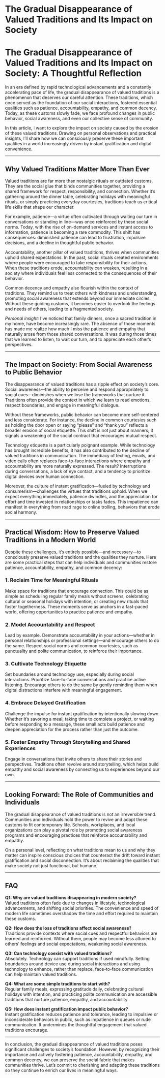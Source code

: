 # The Gradual Disappearance of Valued Traditions and Its Impact on Society

# The Gradual Disappearance of Valued Traditions and Its Impact on Society: A Thoughtful Reflection

In an era defined by rapid technological advancements and a constantly accelerating pace of life, the gradual disappearance of valued traditions is a phenomenon that deserves our careful attention. These traditions, which once served as the foundation of our social interactions, fostered essential qualities such as patience, accountability, empathy, and common decency. Today, as these customs slowly fade, we face profound changes in public behavior, social awareness, and even our collective sense of community.

In this article, I want to explore the impact on society caused by the erosion of these valued traditions. Drawing on personal observations and practical insights, I’ll share how we can consciously preserve these important qualities in a world increasingly driven by instant gratification and digital convenience.

---

## Why Valued Traditions Matter More Than Ever

Valued traditions are far more than nostalgic rituals or outdated customs. They are the social glue that binds communities together, providing a shared framework for respect, responsibility, and connection. Whether it’s gathering around the dinner table, celebrating holidays with meaningful rituals, or simply practicing everyday courtesies, traditions teach us critical life skills that shape our character.

For example, patience—a virtue often cultivated through waiting our turn in conversations or standing in line—was once reinforced by these social norms. Today, with the rise of on-demand services and instant access to information, patience is becoming a rare commodity. This shift has consequences: diminished patience can lead to frustration, impulsive decisions, and a decline in thoughtful public behavior.

Accountability, another pillar of valued traditions, thrives when communities uphold shared expectations. In the past, social rituals created environments where people were encouraged to take responsibility for their actions. When these traditions erode, accountability can weaken, resulting in a society where individuals feel less connected to the consequences of their behavior.

Common decency and empathy also flourish within the context of traditions. They remind us to treat others with kindness and understanding, promoting social awareness that extends beyond our immediate circles. Without these guiding customs, it becomes easier to overlook the feelings and needs of others, leading to a fragmented society.

*Personal insight:* I’ve noticed that family dinners, once a sacred tradition in my home, have become increasingly rare. The absence of those moments has made me realize how much I miss the patience and empathy that naturally arose from those shared conversations. It was during those times that we learned to listen, to wait our turn, and to appreciate each other’s perspectives.

---

## The Impact on Society: From Social Awareness to Public Behavior

The disappearance of valued traditions has a ripple effect on society’s core. Social awareness—the ability to perceive and respond appropriately to social cues—diminishes when we lose the frameworks that nurture it. Traditions often provide the context in which we learn to read emotions, respect boundaries, and engage in meaningful dialogue.

Without these frameworks, public behavior can become more self-centered and less considerate. For instance, the decline in common courtesies such as holding the door open or saying “please” and “thank you” reflects a broader erosion of social etiquette. This shift is not just about manners; it signals a weakening of the social contract that encourages mutual respect.

Technology etiquette is a particularly poignant example. While technology has brought incredible benefits, it has also contributed to the decline of valued traditions in communication. The immediacy of texting, emails, and video calls often replaces face-to-face interactions where empathy and accountability are more naturally expressed. The result? Interruptions during conversations, a lack of eye contact, and a tendency to prioritize digital devices over human connection.

Moreover, the culture of instant gratification—fueled by technology and consumerism—challenges the virtues that traditions uphold. When we expect everything immediately, patience dwindles, and the appreciation for effort and time invested in relationships or tasks fades. This impatience can manifest in everything from road rage to online trolling, behaviors that erode social harmony.

---

## Practical Wisdom: How to Preserve Valued Traditions in a Modern World

Despite these challenges, it’s entirely possible—and necessary—to consciously preserve valued traditions and the qualities they nurture. Here are some practical steps that can help individuals and communities restore patience, accountability, empathy, and common decency:

### 1. Reclaim Time for Meaningful Rituals

Make space for traditions that encourage connection. This could be as simple as scheduling regular family meals without screens, celebrating cultural or seasonal holidays with intention, or creating new rituals that foster togetherness. These moments serve as anchors in a fast-paced world, offering opportunities to practice patience and empathy.

### 2. Model Accountability and Respect

Lead by example. Demonstrate accountability in your actions—whether in personal relationships or professional settings—and encourage others to do the same. Respect social norms and common courtesies, such as punctuality and polite communication, to reinforce their importance.

### 3. Cultivate Technology Etiquette

Set boundaries around technology use, especially during social interactions. Prioritize face-to-face conversations and practice active listening. Encourage others to do the same by gently reminding them when digital distractions interfere with meaningful engagement.

### 4. Embrace Delayed Gratification

Challenge the impulse for instant gratification by intentionally slowing down. Whether it’s savoring a meal, taking time to complete a project, or waiting before responding to a message, these small acts build patience and deepen appreciation for the process rather than just the outcome.

### 5. Foster Empathy Through Storytelling and Shared Experiences

Engage in conversations that invite others to share their stories and perspectives. Traditions often revolve around storytelling, which helps build empathy and social awareness by connecting us to experiences beyond our own.

---

## Looking Forward: The Role of Communities and Individuals

The gradual disappearance of valued traditions is not an irreversible trend. Communities and individuals hold the power to revive and adapt these customs to fit contemporary life. Schools, workplaces, and local organizations can play a pivotal role by promoting social awareness programs and encouraging practices that reinforce accountability and empathy.

On a personal level, reflecting on what traditions mean to us and why they matter can inspire conscious choices that counteract the drift toward instant gratification and social disconnection. It’s about reclaiming the qualities that make society not just functional, but humane.

---

## FAQ

**Q1: Why are valued traditions disappearing in modern society?**  
Valued traditions often fade due to changes in lifestyle, technological advancements, and shifting social priorities. The convenience and speed of modern life sometimes overshadow the time and effort required to maintain these customs.

**Q2: How does the loss of traditions affect social awareness?**  
Traditions provide contexts where social cues and respectful behaviors are learned and reinforced. Without them, people may become less attuned to others’ feelings and social expectations, weakening social awareness.

**Q3: Can technology coexist with valued traditions?**  
Absolutely. Technology can support traditions if used mindfully. Setting boundaries around device use during social interactions and using technology to enhance, rather than replace, face-to-face communication can help maintain valued traditions.

**Q4: What are some simple traditions to start with?**  
Regular family meals, expressing gratitude daily, celebrating cultural holidays with intention, and practicing polite communication are accessible traditions that nurture patience, empathy, and accountability.

**Q5: How does instant gratification impact public behavior?**  
Instant gratification reduces patience and tolerance, leading to impulsive or inconsiderate behaviors in public, such as impatience in queues or rude communication. It undermines the thoughtful engagement that valued traditions encourage.

---

In conclusion, the gradual disappearance of valued traditions poses significant challenges to society’s foundation. However, by recognizing their importance and actively fostering patience, accountability, empathy, and common decency, we can preserve the social fabric that makes communities thrive. Let’s commit to cherishing and adapting these traditions so they continue to enrich our lives in meaningful ways.